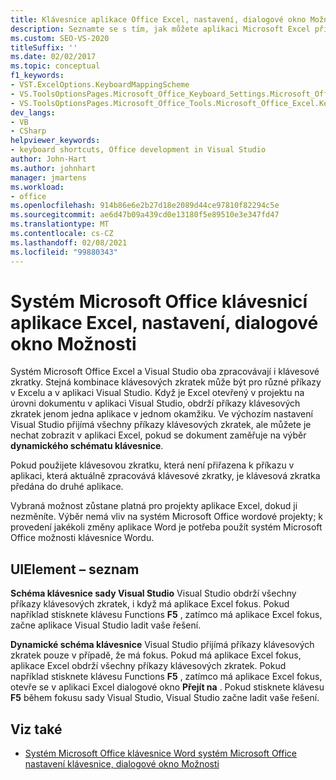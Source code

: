```yaml
---
title: Klávesnice aplikace Office Excel, nastavení, dialogové okno Možnosti
description: Seznamte se s tím, jak můžete aplikaci Microsoft Excel přijmout příkazy klávesových zkratek, když se dokument soustředí na výběr dynamického schématu klávesnice.
ms.custom: SEO-VS-2020
titleSuffix: ''
ms.date: 02/02/2017
ms.topic: conceptual
f1_keywords:
- VST.ExcelOptions.KeyboardMappingScheme
- VS.ToolsOptionsPages.Microsoft_Office_Keyboard_Settings.Microsoft_Office_Excel_Keyboard
- VS.ToolsOptionsPages.Microsoft_Office_Tools.Microsoft_Office_Excel.Keyboard
dev_langs:
- VB
- CSharp
helpviewer_keywords:
- keyboard shortcuts, Office development in Visual Studio
author: John-Hart
ms.author: johnhart
manager: jmartens
ms.workload:
- office
ms.openlocfilehash: 914b86e6e2b27d18e2089d44ce97810f82294c5e
ms.sourcegitcommit: ae6d47b09a439cd0e13180f5e89510e3e347fd47
ms.translationtype: MT
ms.contentlocale: cs-CZ
ms.lasthandoff: 02/08/2021
ms.locfileid: "99880343"
---
```

# <a name="microsoft-office-excel-keyboard-settings-options-dialog-box"></a>Systém Microsoft Office klávesnicí aplikace Excel, nastavení, dialogové okno Možnosti
  Systém Microsoft Office Excel a Visual Studio oba zpracovávají i klávesové zkratky. Stejná kombinace klávesových zkratek může být pro různé příkazy v Excelu a v aplikaci Visual Studio. Když je Excel otevřený v projektu na úrovni dokumentu v aplikaci Visual Studio, obdrží příkazy klávesových zkratek jenom jedna aplikace v jednom okamžiku. Ve výchozím nastavení Visual Studio přijímá všechny příkazy klávesových zkratek, ale můžete je nechat zobrazit v aplikaci Excel, pokud se dokument zaměřuje na výběr **dynamického schématu klávesnice**.

 Pokud použijete klávesovou zkratku, která není přiřazena k příkazu v aplikaci, která aktuálně zpracovává klávesové zkratky, je klávesová zkratka předána do druhé aplikace.

 Vybraná možnost zůstane platná pro projekty aplikace Excel, dokud ji nezměníte. Výběr nemá vliv na systém Microsoft Office wordové projekty; k provedení jakékoli změny aplikace Word je potřeba použít systém Microsoft Office možnosti klávesnice Wordu.

## <a name="uielement-list"></a>UIElement – seznam
 **Schéma klávesnice sady Visual Studio** Visual Studio obdrží všechny příkazy klávesových zkratek, i když má aplikace Excel fokus. Pokud například stisknete klávesu Functions **F5** , zatímco má aplikace Excel fokus, začne aplikace Visual Studio ladit vaše řešení.

 **Dynamické schéma klávesnice** Visual Studio přijímá příkazy klávesových zkratek pouze v případě, že má fokus. Pokud má aplikace Excel fokus, aplikace Excel obdrží všechny příkazy klávesových zkratek. Pokud například stisknete klávesu Functions **F5** , zatímco má aplikace Excel fokus, otevře se v aplikaci Excel dialogové okno **Přejít na** . Pokud stisknete klávesu **F5** během fokusu sady Visual Studio, Visual Studio začne ladit vaše řešení.

## <a name="see-also"></a>Viz také
- [Systém Microsoft Office klávesnice Word systém Microsoft Office nastavení klávesnice, dialogové okno Možnosti](../vsto/microsoft-office-word-keyboard-microsoft-office-keyboard-settings-options-dialog-box.md)
